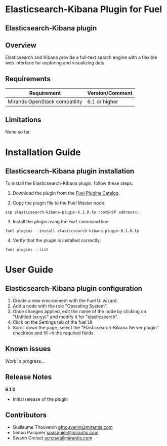 Elasticsearch-Kibana Plugin for Fuel
====================================

Elasticsearch-Kibana plugin
---------------------------

Overview
--------

Elasticsearch and Kibana provide a full-text search engine with a flexible web
interface for exploring and visualizing data.

Requirements
------------

| Requirement                    | Version/Comment |
|--------------------------------|-----------------|
| Mirantis OpenStack compatility | 6.1 or higher   |


Limitations
-----------

None so far.

Installation Guide
==================

**Elasticsearch-Kibana** plugin installation
--------------------------------------------


To install the Elasticsearch-Kibana plugin, follow these steps:

1. Download the plugin from the [Fuel Plugins
   Catalog](https://software.mirantis.com/download-mirantis-openstack-fuel-plug-ins/).

2. Copy the plugin file to the Fuel Master node.
```
scp elasticsearch-kibana-plugin-6.1.0.fp root@<IP address>:
```
3. Install the plugin using the `fuel` command line:
```
fuel plugins --install elasticsearch-kibana-plugin-6.1.0.fp
```
4. Verify that the plugin is installed correctly:
```
fuel plugins --list
```

User Guide
==========

**Elasticsearch-Kibana** plugin configuration
---------------------------------------------

1. Create a new environment with the Fuel UI wizard.
2. Add a node with the role "Operating System".
3. Once changes applied, edit the name of the node by clicking on "Untitled (xx:yy)"
   and modify it for "elasticsearch".
4. Click on the Settings tab of the fuel UI.
5. Scroll down the page, select the "Elasticsearch-Kibana Server plugin" checkbox
   and fill-in the required fields.

Known issues
------------

Work in progress...

Release Notes
-------------

**6.1.0**

* Initial release of the plugin

Contributors
------------

* Guillaume Thouvenin <gthouvenin@mirantis.com>
* Simon Pasquier <spasquier@mirantis.com>
* Swann Croiset <scroiset@mirantis.com>
